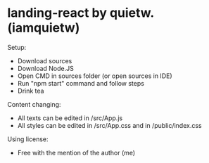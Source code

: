 # landing-react by quietw. (iamquietw)

Setup:
  - Download sources
  - Download Node.JS
  - Open CMD in sources folder (or open sources in IDE)
  - Run "npm start" command and follow steps
  - Drink tea
  
Content changing:
  - All texts can be edited in /src/App.js
  - All styles can be edited in /src/App.css and in /public/index.css

Using license:
  - Free with the mention of the author (me)
